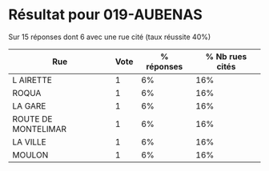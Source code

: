 # Résultat pour 019-AUBENAS

Sur 15 réponses dont 6 avec une rue cité (taux réussite 40%)

| Rue | Vote | % réponses | % Nb rues cités|
|-----|------|------------|----------------|
| L AIRETTE | 1 | 6% | 16%|
| ROQUA | 1 | 6% | 16%|
| LA GARE | 1 | 6% | 16%|
| ROUTE DE MONTELIMAR | 1 | 6% | 16%|
| LA VILLE | 1 | 6% | 16%|
| MOULON | 1 | 6% | 16%|
